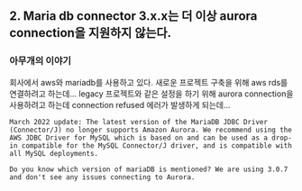 ## 2. Maria db connector 3.x.x는 더 이상 aurora connection을 지원하지 않는다.

### 아무개의 이야기
회사에서 aws와 mariadb를 사용하고 있다. 새로운 프로젝트 구축을 위해 aws rds를 연결하려고 하는데... legacy 프로젝트와 같은 설정을 하기 위해 aurora connection을 사용하려고 하는데 connection refused 에러가 발생하게 되는데...

	March 2022 update: The latest version of the MariaDB JDBC Driver (Connector/J) no longer supports Amazon Aurora. We recommend using the AWS JDBC Driver for MySQL which is based on and can be used as a drop-in compatible for the MySQL Connector/J driver, and is compatible with all MySQL deployments.
	
	Do you know which version of mariaDB is mentioned? We are using 3.0.7 and don't see any issues connecting to Aurora.

